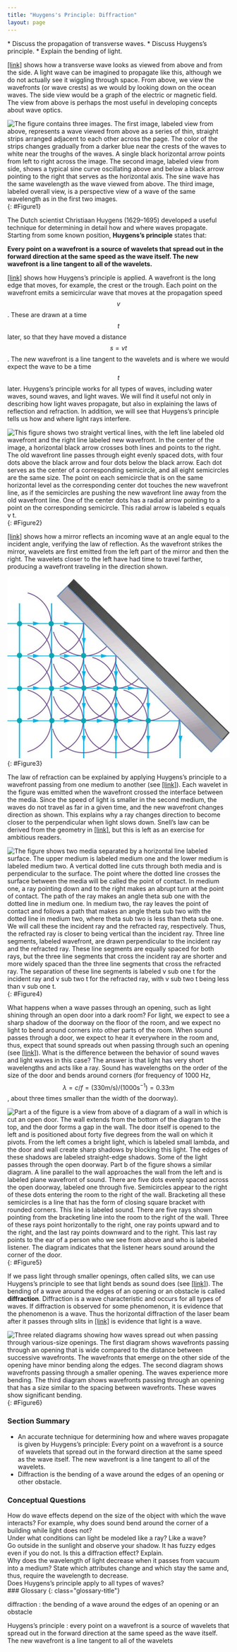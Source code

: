 ```yaml
---
title: "Huygens's Principle: Diffraction"
layout: page
---
```


<div class="abstract" markdown="1">
* Discuss the propagation of transverse waves.
* Discuss Huygens’s principle.
* Explain the bending of light.

</div>

[\[link\]](#Figure1) shows how a transverse wave looks as viewed from above and from the side. A light wave can be imagined to propagate like this, although we do not actually see it wiggling through space. From above, we view the wavefronts (or wave crests) as we would by looking down on the ocean waves. The side view would be a graph of the electric or magnetic field. The view from above is perhaps the most useful in developing concepts about wave optics.

![The figure contains three images. The first image, labeled view from above, represents a wave viewed from above as a series of thin, straight strips arranged adjacent to each other across the page. The color of the strips changes gradually from a darker blue near the crests of the waves to white near the troughs of the waves. A single black horizontal arrow points from left to right across the image. The second image, labeled view from side, shows a typical sine curve oscillating above and below a black arrow pointing to the right that serves as the horizontal axis. The sine wave has the same wavelength as the wave viewed from above. The third image, labeled overall view, is a perspective view of a wave of the same wavelength as in the first two images.](../resources/Figure_28_02_01a.jpg "A transverse wave, such as an electromagnetic wave like light, as viewed from above and from the side. The direction of propagation is perpendicular to the wavefronts (or wave crests) and is represented by an arrow like a ray."){: #Figure1}

The Dutch scientist Christiaan Huygens (1629–1695) developed a useful technique for determining in detail how and where waves propagate. Starting from some known position, **Huygens’s principle** states that:

**Every point on a wavefront is a source of wavelets that spread out in the forward direction at the same speed as the wave itself. The new wavefront is a line tangent to all of the wavelets.**

[\[link\]](#Figure2) shows how Huygens’s principle is applied. A wavefront is the long edge that moves, for example, the crest or the trough. Each point on the wavefront emits a semicircular wave that moves at the propagation speed  $$v $$ .
 These are drawn at a time  $$t $$
 later, so that they have moved a distance  $$s=vt $$ .
 The new wavefront is a line tangent to the wavelets and is where we would expect the wave to be a time  $$t $$
 later. Huygens’s principle works for all types of waves, including water waves, sound waves, and light waves. We will find it useful not only in describing how light waves propagate, but also in explaining the laws of reflection and refraction. In addition, we will see that Huygens’s principle tells us how and where light rays interfere.

![This figure shows two straight vertical lines, with the left line labeled old wavefront and the right line labeled new wavefront. In the center of the image, a horizontal black arrow crosses both lines and points to the right. The old wavefront line passes through eight evenly spaced dots, with four dots above the black arrow and four dots below the black arrow. Each dot serves as the center of a corresponding semicircle, and all eight semicircles are the same size. The point on each semicircle that is on the same horizontal level as the corresponding center dot touches the new wavefront line, as if the semicircles are pushing the new wavefront line away from the old wavefront line. One of the center dots has a radial arrow pointing to a point on the corresponding semicircle. This radial arrow is labeled s equals v t.](../resources/Figure_28_02_02a.jpg "Huygens&#x2019;s principle applied to a straight wavefront. Each point on the wavefront emits a semicircular wavelet that moves a distance  \( s = v t \). The new wavefront is a line tangent to the wavelets."){: #Figure2}

[\[link\]](#Figure3) shows how a mirror reflects an incoming wave at an angle equal to the incident angle, verifying the law of reflection. As the wavefront strikes the mirror, wavelets are first emitted from the left part of the mirror and then the right. The wavelets closer to the left have had time to travel farther, producing a wavefront traveling in the direction shown.

![The figure shows a grid pattern made of dots. The overall grid pattern would be square were its upper-right four dots not cut off by a gray solid rectangle oriented at forty five degrees counterclockwise from the vertical. Semicircles representing wavelets are centered on each dot. Arrows indicate that the wavelets approach the angled surface from the left and then reflect downward.](../resources/Figure_28_02_03a.jpg "Huygens&#x2019;s principle applied to a straight wavefront striking a mirror. The wavelets shown were emitted as each point on the wavefront struck the mirror. The tangent to these wavelets shows that the new wavefront has been reflected at an angle equal to the incident angle. The direction of propagation is perpendicular to the wavefront, as shown by the downward-pointing arrows."){: #Figure3}

The law of refraction can be explained by applying Huygens’s principle to a wavefront passing from one medium to another (see [\[link\]](#Figure4)). Each wavelet in the figure was emitted when the wavefront crossed the interface between the media. Since the speed of light is smaller in the second medium, the waves do not travel as far in a given time, and the new wavefront changes direction as shown. This explains why a ray changes direction to become closer to the perpendicular when light slows down. Snell’s law can be derived from the geometry in [\[link\]](#Figure4), but this is left as an exercise for ambitious readers.

![The figure shows two media separated by a horizontal line labeled surface. The upper medium is labeled medium one and the lower medium is labeled medium two. A vertical dotted line cuts through both media and is perpendicular to the surface. The point where the dotted line crosses the surface between the media will be called the point of contact. In medium one, a ray pointing down and to the right makes an abrupt turn at the point of contact. The path of the ray makes an angle theta sub one with the dotted line in medium one. In medium two, the ray leaves the point of contact and follows a path that makes an angle theta sub two with the dotted line in medium two, where theta sub two is less than theta sub one. We will call these the incident ray and the refracted ray, respectively. Thus, the refracted ray is closer to being vertical than the incident ray. Three line segments, labeled wavefront, are drawn perpendicular to the incident ray and the refracted ray. These line segments are equally spaced for both rays, but the three line segments that cross the incident ray are shorter and more widely spaced than the three line segments that cross the refracted ray. The separation of these line segments is labeled v sub one t for the incident ray and v sub two t for the refracted ray, with v sub two t being less than v sub one t.](../resources/Figure_28_02_04a.jpg "Huygens&#x2019;s principle applied to a straight wavefront traveling from one medium to another where its speed is less. The ray bends toward the perpendicular, since the wavelets have a lower speed in the second medium."){: #Figure4}

What happens when a wave passes through an opening, such as light shining through an open door into a dark room? For light, we expect to see a sharp shadow of the doorway on the floor of the room, and we expect no light to bend around corners into other parts of the room. When sound passes through a door, we expect to hear it everywhere in the room and, thus, expect that sound spreads out when passing through such an opening (see [\[link\]](#Figure5)). What is the difference between the behavior of sound waves and light waves in this case? The answer is that light has very short wavelengths and acts like a ray. Sound has wavelengths on the order of the size of the door and bends around corners (for frequency of 1000 Hz,  $$\lambda =c/f=\left(330 \text{m}/\text{s}\right)/\left(1000 {\text{s}}^{-1}\right)=0.33 \text{m} $$ ,
 about three times smaller than the width of the doorway).

![Part a of the figure is a view from above of a diagram of a wall in which is cut an open door. The wall extends from the bottom of the diagram to the top, and the door forms a gap in the wall. The door itself is opened to the left and is positioned about forty five degrees from the wall on which it pivots. From the left comes a bright light, which is labeled small lambda, and the door and wall create sharp shadows by blocking this light. The edges of these shadows are labeled straight-edge shadows. Some of the light passes through the open doorway. Part b of the figure shows a similar diagram. A line parallel to the wall approaches the wall from the left and is labeled plane wavefront of sound. There are five dots evenly spaced across the open doorway, labeled one through five. Semicircles appear to the right of these dots entering the room to the right of the wall. Bracketing all these semicircles is a line that has the form of closing square bracket with rounded corners. This line is labeled sound. There are five rays shown pointing from the bracketing line into the room to the right of the wall. Three of these rays point horizontally to the right, one ray points upward and to the right, and the last ray points downward and to the right. This last ray points to the ear of a person who we see from above and who is labeled listener. The diagram indicates that the listener hears sound around the corner of the door.](../resources/Figure_28_02_05a.jpg "(a) Light passing through a doorway makes a sharp outline on the floor. Since light&#x2019;s wavelength is very small compared with the size of the door, it acts like a ray. (b) Sound waves bend into all parts of the room, a wave effect, because their wavelength is similar to the size of the door."){: #Figure5}

If we pass light through smaller openings, often called slits, we can use Huygens’s principle to see that light bends as sound does (see [\[link\]](#Figure6)). The bending of a wave around the edges of an opening or an obstacle is called **diffraction**. Diffraction is a wave characteristic and occurs for all types of waves. If diffraction is observed for some phenomenon, it is evidence that the phenomenon is a wave. Thus the horizontal diffraction of the laser beam after it passes through slits in [\[link\]](/m42501#import-auto-id1169738163458) is evidence that light is a wave.

![Three related diagrams showing how waves spread out when passing through various-size openings. The first diagram shows wavefronts passing through an opening that is wide compared to the distance between successive wavefronts. The wavefronts that emerge on the other side of the opening have minor bending along the edges. The second diagram shows wavefronts passing through a smaller opening. The waves experience more bending. The third diagram shows wavefronts passing through an opening that has a size similar to the spacing between wavefronts. These waves show significant bending.](../resources/Figure_28_02_06a.jpg "Huygens&#x2019;s principle applied to a straight wavefront striking an opening. The edges of the wavefront bend after passing through the opening, a process called diffraction. The amount of bending is more extreme for a small opening, consistent with the fact that wave characteristics are most noticeable for interactions with objects about the same size as the wavelength."){: #Figure6}

### Section Summary

*  An accurate technique for determining how and where waves propagate is given by Huygens’s principle: Every point on a wavefront is a source of wavelets that spread out in the forward direction at the same speed as the wave itself. The new wavefront is a line tangent to all of the wavelets.
*  Diffraction is the bending of a wave around the edges of an opening or other obstacle.

### Conceptual Questions

<div class="exercise" data-element-type="conceptual-questions">
<div class="problem" markdown="1">
How do wave effects depend on the size of the object with which the wave interacts? For example, why does sound bend around the corner of a building while light does not?

</div>
</div>

<div class="exercise" data-element-type="conceptual-questions">
<div class="problem" markdown="1">
Under what conditions can light be modeled like a ray? Like a wave?

</div>
</div>

<div class="exercise" data-element-type="conceptual-questions">
<div class="problem" markdown="1">
Go outside in the sunlight and observe your shadow. It has fuzzy edges even if you do not. Is this a diffraction effect? Explain.

</div>
</div>

<div class="exercise" data-element-type="conceptual-questions">
<div class="problem" markdown="1">
Why does the wavelength of light decrease when it passes from vacuum into a medium? State which attributes change and which stay the same and, thus, require the wavelength to decrease.

</div>
</div>

<div class="exercise" data-element-type="conceptual-questions">
<div class="problem" markdown="1">
Does Huygens’s principle apply to all types of waves?

</div>
</div>

<div class="glossary" markdown="1">
### Glossary
{: class="glossary-title"}

diffraction
: the bending of a wave around the edges of an opening or an obstacle


Huygens’s principle
: every point on a wavefront is a source of wavelets that spread out in the forward direction at the same speed as the wave itself. The new wavefront is a line tangent to all of the wavelets


</div>
